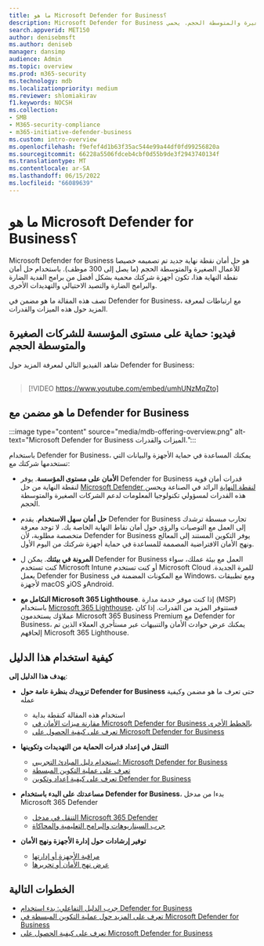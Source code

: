 ```yaml
---
title: ما هو Microsoft Defender for Business؟
description: Microsoft Defender for Business هو حل أمان عبر الإنترنت للشركات الصغيرة والمتوسطة الحجم. يحمي Defender for Business من التهديدات عبر أجهزتك.
search.appverid: MET150
author: denisebmsft
ms.author: deniseb
manager: dansimp
audience: Admin
ms.topic: overview
ms.prod: m365-security
ms.technology: mdb
ms.localizationpriority: medium
ms.reviewer: shlomiakirav
f1.keywords: NOCSH
ms.collection:
- SMB
- M365-security-compliance
- m365-initiative-defender-business
ms.custom: intro-overview
ms.openlocfilehash: f9efef4d1b63f35ac544e99a44df0fd99256820a
ms.sourcegitcommit: 66228a5506fdceb4cbf0d55b9de3f2943740134f
ms.translationtype: MT
ms.contentlocale: ar-SA
ms.lasthandoff: 06/15/2022
ms.locfileid: "66089639"
---
```

# <a name="what-is-microsoft-defender-for-business"></a>ما هو Microsoft Defender for Business؟

Microsoft Defender for Business هو حل أمان نقطة نهاية جديد تم تصميمه خصيصا للأعمال الصغيرة والمتوسطة الحجم (ما يصل إلى 300 موظف). باستخدام حل أمان نقطة النهاية هذا، تكون أجهزة شركتك محمية بشكل أفضل من برامج الفدية الضارة والبرامج الضارة والتصيد الاحتيالي والتهديدات الأخرى. 

تصف هذه المقالة ما هو مضمن في Defender for Business، مع ارتباطات لمعرفة المزيد حول هذه الميزات والقدرات.


## <a name="video-enterprise-grade-protection-for-small-and-medium-sized-businesses"></a>فيديو: حماية على مستوى المؤسسة للشركات الصغيرة والمتوسطة الحجم

شاهد الفيديو التالي لمعرفة المزيد حول Defender for Business: <br/><br/>

> [!VIDEO https://www.youtube.com/embed/umhUNzMqZto]

## <a name="whats-included-with-defender-for-business"></a>ما هو مضمن مع Defender for Business

:::image type="content" source="media/mdb-offering-overview.png" alt-text="Microsoft Defender for Business الميزات والقدرات.":::

باستخدام Defender for Business، يمكنك المساعدة في حماية الأجهزة والبيانات التي تستخدمها شركتك مع:

- **الأمان على مستوى المؤسسة**. يوفر Defender for Business قدرات أمان قوية لنقطة النهاية من حل [Microsoft Defender لنقطة النهاية](../defender-endpoint/microsoft-defender-endpoint.md) الرائد في الصناعة ويحسن هذه القدرات لمسؤولي تكنولوجيا المعلومات لدعم الشركات الصغيرة والمتوسطة الحجم.

- **حل أمان سهل الاستخدام**. يقدم Defender for Business تجارب مبسطة ترشدك إلى العمل مع التوصيات والرؤى حول أمان نقاط النهاية الخاصة بك. لا توجد معرفة متخصصة مطلوبة، لأن Defender for Business يوفر التكوين المستند إلى المعالج ونهج الأمان الافتراضية المصممة للمساعدة في حماية أجهزة شركتك من اليوم الأول.

- **المرونة في بيئتك**. يمكن ل Defender for Business العمل مع بيئة عملك، سواء كنت تستخدم Microsoft Intune أو كنت تستخدم Microsoft Cloud للمرة الجديدة. يعمل Defender for Business مع المكونات المضمنة في Windows، ومع تطبيقات لأجهزة macOS وiOS وAndroid.

- **التكامل مع Microsoft 365 Lighthouse**. إذا كنت موفر خدمة مدارة (MSP) باستخدام [Microsoft 365 Lighthouse](../../lighthouse/m365-lighthouse-overview.md)، فستتوفر المزيد من القدرات. إذا كان عملاؤك يستخدمون Microsoft 365 Business Premium مع Defender for Business، يمكنك عرض حوادث الأمان والتنبيهات عبر مستأجري العملاء الذين تم إلحاقهم Microsoft 365 Lighthouse.

## <a name="how-to-use-this-guide"></a>كيفية استخدام هذا الدليل

**يهدف هذا الدليل إلى**:

- **تزويدك بنظرة عامة حول Defender for Business** حتى تعرف ما هو مضمن وكيفية عمله
   - استخدام هذه المقالة كنقطة بداية
   - [مقارنة ميزات الأمان في Microsoft Defender for Business بالخطط الأخرى](compare-mdb-m365-plans.md) 
   - [تعرف على كيفية الحصول على Microsoft Defender for Business](get-defender-business.md)

- **التنقل في إعداد قدرات الحماية من التهديدات وتكوينها** 
   - [استخدام دليل المبادئ التجريبي: Microsoft Defender for Business](trial-playbook-defender-business.md)
   - [تعرف على عملية التكوين المبسطة](mdb-simplified-configuration.md)
   - [تعرف على كيفية إعداد وتكوين Defender for Business](mdb-setup-configuration.md)

- **مساعدتك على البدء باستخدام Defender for Business**، بدءا من مدخل Microsoft 365 Defender 
   - [التنقل في مدخل Microsoft 365 Defender](mdb-get-started.md)
   - [جرب السيناريوهات والبرامج التعليمية والمحاكاة](mdb-tutorials.md)

- **توفير إرشادات حول إدارة الأجهزة ونهج الأمان**
   - [مراقبة الأجهزة أو إدارتها](mdb-manage-devices.md)
   - [عرض نهج الأمان أو تحريرها](mdb-view-edit-policies.md)

## <a name="next-steps"></a>الخطوات التالية

- [جرب الدليل التفاعلي: بدء استخدام Defender for Business](https://aka.ms/MDB-GetStartedGuide)
- [تعرف على المزيد حول عملية التكوين المبسطة في Microsoft Defender for Business](mdb-simplified-configuration.md)
- [تعرف على كيفية الحصول على Microsoft Defender for Business](get-defender-business.md)
